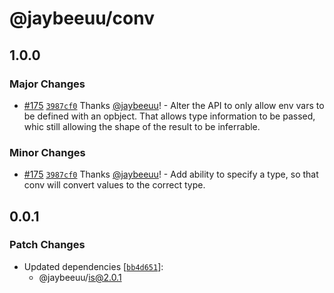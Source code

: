 # @jaybeeuu/conv

## 1.0.0

### Major Changes

- [#175](https://github.com/jaybeeuu/jaybeeuu-dev/pull/175) [`3987cf0`](https://github.com/jaybeeuu/jaybeeuu-dev/commit/3987cf04a9cbd80a1b33cf148497db0052883ef7) Thanks [@jaybeeuu](https://github.com/jaybeeuu)! - Alter the API to only allow env vars to be defined with an opbject. That allows type information to be passed, whic still allowing the shape of the result to be inferrable.

### Minor Changes

- [#175](https://github.com/jaybeeuu/jaybeeuu-dev/pull/175) [`3987cf0`](https://github.com/jaybeeuu/jaybeeuu-dev/commit/3987cf04a9cbd80a1b33cf148497db0052883ef7) Thanks [@jaybeeuu](https://github.com/jaybeeuu)! - Add ability to specify a type, so that conv will convert values to the correct type.

## 0.0.1

### Patch Changes

- Updated dependencies [[`bb4d651`](https://github.com/jaybeeuu/jaybeeuu-dev/commit/bb4d651bd3262478978fd8cb2e6c3ba56fb452e9)]:
  - @jaybeeuu/is@2.0.1
